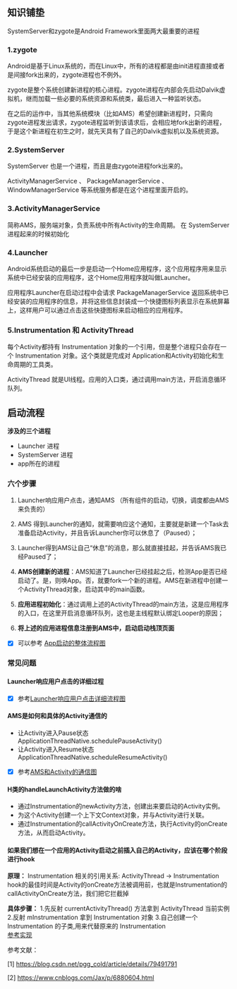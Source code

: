 ## 知识铺垫

SystemServer和zygote是Android Framework里面两大最重要的进程

### 1.zygote
Android是基于Linux系统的，而在Linux中，所有的进程都是由init进程直接或者是间接fork出来的，zygote进程也不例外。

zygote是整个系统创建新进程的核心进程。zygote进程在内部会先启动Dalvik虚拟机，继而加载一些必要的系统资源和系统类，最后进入一种监听状态。

在之后的运作中，当其他系统模块（比如AMS）希望创建新进程时，只需向zygote进程发出请求，zygote进程监听到该请求后，会相应地fork出新的进程，于是这个新进程在初生之时，就先天具有了自己的Dalvik虚拟机以及系统资源。

### 2.SystemServer
SystemServer 也是一个进程，而且是由zygote进程fork出来的。 

ActivityManagerService 、 PackageManagerService 、 WindowManagerService 等系统服务都是在这个进程里面开启的。

### 3.ActivityManagerService
简称AMS，服务端对象，负责系统中所有Activity的生命周期。 在 SystemServer 进程起来的时候初始化

### 4.Launcher
Android系统启动的最后一步是启动一个Home应用程序，这个应用程序用来显示系统中已经安装的应用程序，这个Home应用程序就叫做Launcher。

应用程序Launcher在启动过程中会请求 PackageManagerService 返回系统中已经安装的应用程序的信息，并将这些信息封装成一个快捷图标列表显示在系统屏幕上，这样用户可以通过点击这些快捷图标来启动相应的应用程序。

### 5.Instrumentation 和 ActivityThread
每个Activity都持有 Instrumentation 对象的一个引用，但是整个进程只会存在一个 Instrumentation 对象。这个类就是完成对 Application和Activity初始化和生命周期的工具类。

ActivityThread 就是UI线程。应用的入口类，通过调用main方法，开启消息循环队列。



## 启动流程

 **涉及的三个进程**
- Launcher 进程
- SystemServer 进程
- app所在的进程

### 六个步骤
1.  Launcher响应用户点击，通知AMS （所有组件的启动，切换，调度都由AMS来负责的）

2. AMS 得到Launcher的通知，就需要响应这个通知，主要就是新建一个Task去准备启动Activity，并且告诉Launcher你可以休息了（Paused）；

3. Launcher得到AMS让自己“休息”的消息，那么就直接挂起，并告诉AMS我已经Paused了；

4. **AMS创建新的进程**：AMS知道了Launcher已经挂起之后，检测App是否已经启动了。是，则唤App。否，就要fork一个新的进程。AMS在新进程中创建一个ActivityThread对象，启动其中的main函数。

5. **应用进程初始化**：通过调用上述的ActivityThread的main方法，这是应用程序的入口，在这里开启消息循环队列，这也是主线程默认绑定Looper的原因；

6. **将上述的应用进程信息注册到AMS中，启动启动栈顶页面**

- [x] 可以参考 [App启动的整体流程图](../png/App启动的整体流程图.png)


### 常见问题

#### Launcher响应用户点击的详细过程
- [x] 参考[Launcher响应用户点击详细流程图](../png/Launcher响应用户点击详细流程.png)

####  AMS是如何和具体的Activity通信的
- 让Activity进入Pause状态 ApplicationThreadNative.schedulePauseActivity()
- 让Activity进入Resume状态 ApplicationThreadNative.scheduleResumeActivity()
- [x] 参考[AMS和Activity的通信图](../png/AMS和Activity的通信.png)

#### H类的handleLaunchActivity方法做的啥
- 通过Instrumentation的newActivity方法，创建出来要启动的Activity实例。
- 为这个Activity创建一个上下文Context对象，并与Activity进行关联。
- 通过Instrumentation的callActivityOnCreate方法，执行Activity的onCreate方法，从而启动Activity。

#### 如果我们想在一个应用的Activity启动之前插入自己的Activity，应该在哪个阶段进行hook
 **原理：**
Instrumentation 相关的引用关系: ActivityThread -> Instrumentation
hook的最佳时间是Activity的onCreate方法被调用前，也就是Instrumentation的callActivityOnCreate方法，我们把它拦截掉
         
**具体步骤：**
1.先反射 currentActivityThread() 方法拿到 ActivityThread 当前实例
2.反射 mInstrumentation 拿到 Instrumentation 对象
3.自己创建一个 Instrumentation 的子类,用来代替原来的 Instrumentation    
[参考实现](code/HookUtil.java)



参考文献：

[1] https://blog.csdn.net/pgg_cold/article/details/79491791 

[2] https://www.cnblogs.com/Jax/p/6880604.html